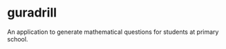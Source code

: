 guradrill
=========

An application to generate mathematical questions for students at primary school.
